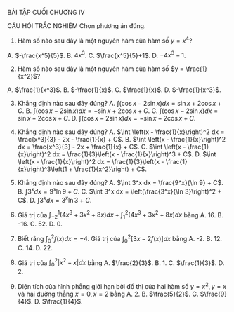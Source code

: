 BÀI TẬP CUỐI CHƯƠNG IV

CÂU HỎI TRẮC NGHIỆM
Chọn phương án đúng.

1. Hàm số nào sau đây là một nguyên hàm của hàm số $y = x^4$?

A. $-\frac{x^5}{5}$.
B. $4x^3$.
C. $\frac{x^5}{5}+1$.
D. $-4x^3 - 1$.

2. Hàm số nào sau đây là một nguyên hàm của hàm số $y = \frac{1}{x^2}$?

A. $\frac{1}{x^3}$.
B. $-\frac{1}{x}$.
C. $\frac{1}{x}$.
D. $-\frac{1}{x^3}$.

3. Khẳng định nào sau đây đúng?
A. $\int (\cos x - 2\sin x)dx = \sin x + 2\cos x + C$.
B. $\int (\cos x - 2\sin x)dx = -\sin x + 2\cos x + C$.
C. $\int (\cos x - 2\sin x)dx = \sin x - 2\cos x + C$.
D. $\int (\cos x - 2\sin x)dx = -\sin x - 2\cos x + C$.

4. Khẳng định nào sau đây đúng?
A. $\int \left(x - \frac{1}{x}\right)^2 dx = \frac{x^3}{3} - 2x - \frac{1}{x} + C$.
B. $\int \left(x - \frac{1}{x}\right)^2 dx = \frac{x^3}{3} - 2x + \frac{1}{x} + C$.
C. $\int \left(x - \frac{1}{x}\right)^2 dx = \frac{1}{3}\left(x - \frac{1}{x}\right)^3 + C$.
D. $\int \left(x - \frac{1}{x}\right)^2 dx = \frac{1}{3}\left(x - \frac{1}{x}\right)^3\left(1 + \frac{1}{x^2}\right) + C$.

5. Khẳng định nào sau đây đúng?
A. $\int 3^x dx = \frac{9^x}{\ln 9} + C$.
B. $\int 3^x dx = 9^x \ln 9 + C$.
C. $\int 3^x dx = \left(\frac{3^x}{\ln 3}\right)^2 + C$.
D. $\int 3^x dx = 3^x \ln 3 + C$.

6. Giá trị của 
$\int_{-2}^1 (4x^3 + 3x^2 + 8x)dx + \int_1^2 (4x^3 + 3x^2 + 8x)dx$
bằng
A. 16.        B. -16.
C. 52.        D. 0.

7. Biết rằng $\int_0^2 f(x)dx = -4$.
Giá trị của $\int_0^2 [3x - 2f(x)]dx$ bằng
A. -2.        B. 12.
C. 14.        D. 22.

8. Giá trị của $\int_0^2 |x^2 - x| dx$ bằng
A. $\frac{2}{3}$.    B. 1.
C. $\frac{1}{3}$.    D. 2.

9. Diện tích của hình phẳng giới hạn bởi đồ thị của hai hàm số $y=x^2, y=x$ và hai đường thẳng $x = 0, x = 2$ bằng
A. 2.         B. $\frac{5}{2}$.
C. $\frac{9}{4}$.    D. $\frac{1}{4}$.
